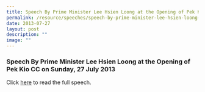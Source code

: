 ```yaml
---
title: Speech By Prime Minister Lee Hsien Loong at the Opening of Pek Kio CC
permalink: /resource/speeches/speech-by-prime-minister-lee-hsien-loong-at-the-opening-of-pek-kio-cc/
date: 2013-07-27
layout: post
description: ""
image: ""
---
```

### Speech By Prime Minister Lee Hsien Loong at the Opening of Pek Kio CC on Sunday, 27 July 2013

Click [here](/files/NewsRoom/speech-by-prime-minister-lee-hsien-loong-at-the-opening-of-pek-kio-cc-on-sunday-28-july-2013.pdf) to read the full speech.
